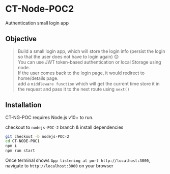 # CT-Node-POC2 

Authentication small login app

## Objective
> Build a small login app, which will store the login info (persist the login so that the user does not have to login again) 😊<br>
> You can use JWT token-based authentication or local Storage using node.<br>
> If the user comes back to the login page, it would redirect to home/details page.<br>
>  add a `middleware function` which will get the current time store it in the request and pass it to the next route using `next()`

## Installation

CT-NG-POC requires Node.js v10+ to run.

checkout to `nodejs-POC-2` branch & install dependencies

```sh
git checkout -b nodejs-POC-2
cd CT-NODE-POC1
npm i 
npm run start
```
Once terminal shows `App listening at port http://localhost:3000`, navigate to `http://localhost:3000` on your browser
